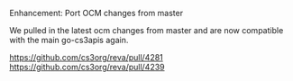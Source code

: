 Enhancement: Port OCM changes from master

We pulled in the latest ocm changes from master and are now compatible with the main go-cs3apis again.

https://github.com/cs3org/reva/pull/4281
https://github.com/cs3org/reva/pull/4239
